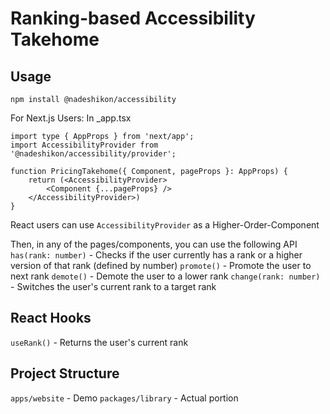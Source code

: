 # Ranking-based Accessibility Takehome

## Usage
`npm install @nadeshikon/accessibility`

For Next.js Users:
In _app.tsx
```tsx
import type { AppProps } from 'next/app';
import AccessibilityProvider from '@nadeshikon/accessibility/provider';

function PricingTakehome({ Component, pageProps }: AppProps) {
    return (<AccessibilityProvider>
        <Component {...pageProps} />
    </AccessibilityProvider>)
}
```

React users can use ``AccessibilityProvider`` as a Higher-Order-Component

Then, in any of the pages/components, you can use the following API
`has(rank: number)` - Checks if the user currently has a rank or a higher version of that rank (defined by number)
`promote()` - Promote the user to next rank
`demote()` - Demote the user to a lower rank
`change(rank: number)` - Switches the user's current rank to a target rank

## React Hooks
`useRank()` - Returns the user's current rank

## Project Structure
`apps/website` - Demo
`packages/library` - Actual portion